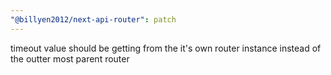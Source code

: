 ```yaml
---
"@billyen2012/next-api-router": patch
---
```


timeout value should be getting from the it's own router instance instead of the outter most parent router
